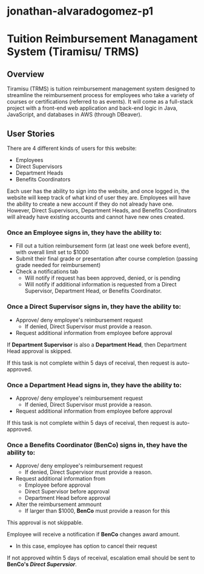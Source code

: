 # jonathan-alvaradogomez-p1
# Tuition Reimbursement Managament System (Tiramisu/ TRMS)

## Overview
Tiramisu (TRMS) is tuition reimbursement management system designed to streamline the reimbursement process for employees who take a variety of courses or certifications (referred to as events). It will come as a full-stack project with a front-end web application and back-end logic in Java, JavaScript, and databases in AWS (through DBeaver).

## User Stories
There are 4 different kinds of users for this website:
  - Employees
  - Direct Supervisors 
  - Department Heads
  - Benefits Coordinators 

Each user has the ability to sign into the website, and once logged in, the website will keep track of what kind of user they are. Employees will have the ability to create a new account if they do not already have one. However, Direct Supervisors, Department Heads, and Benefits Coordinators will already have existing accounts and cannot have new ones created. 

### Once an **Employee** signs in, they have the ability to:
  - Fill out a tuition reimbursement form (at least one week before event), with overall limit set to $1000 
  - Submit their final grade or presentation after course completion (passing grade needed for reimbursement)
  - Check a notifications tab
    - Will notify if request has been approved, denied, or is pending
    - Will notify if additional information is requested from a Direct Supervisor, Department Head, or Benefits Coordinator.


### Once a **Direct Supervisor** signs in, they have the ability to:
  - Approve/ deny employee's reimbursement request
    - If denied, Direct Supervisor must provide a reason. 
  - Request additional information from employee before approval

If **Department Supervisor** is also a **Department Head**, then Department Head approval is skipped.

If this task is not complete within 5 days of receival, then request is auto-approved. 


### Once a **Department Head** signs in, they have the ability to:
  - Approve/ deny employee's reimbursement request
    - If denied, Direct Supervisor must provide a reason. 
  - Request additional information from employee before approval

If this task is not complete within 5 days of receival, then request is auto-approved. 


### Once a **Benefits Coordinator (BenCo)** signs in, they have the ability to:
  - Approve/ deny employee's reimbursement request
    - If denied, Direct Supervisor must provide a reason. 
  - Request additional information from 
    - Employee before approval
    - Direct Supervisor before approval
    - Department Head before approval
  - Alter the reimbursement ammount
    - If larger than $1000, **BenCo** must provide a reason for this 

This approval is not skippable.  

Employee will receive a notification if **BenCo** changes award amount. 
  - In this case, employee has option to cancel their request

If not approved wihtin 5 days of receival, escalation email should be sent to **BenCo's _Direct Supervsior_**. 
